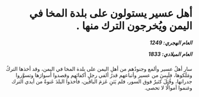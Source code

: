 <h1 dir="rtl">أهل عسير يستولون على بلدة المخا في اليمن ويُخرجون الترك منها .</h1>

<h5 dir="rtl">العام الهجري:  1249

العام الميلادي: 1833

</h5>

<p dir="rtl">سار أهلُ عسير وألمع وجنودُهم من أهلِ اليمن على بلدة المخا في اليمن، وقد أخذها التركُ ومَلَكوها، فلَبِسَ من عسير وأتباعهم قدرُ ألفي رجلٍ أكفانَهم وقصدوا أسوارَها وتسوَّروا جدرانها، وقُتِلَ كثيرٌ فوق السور، فلم يَثنِ عَزمَ الباقين، فأخذوا البلدَ عَنوةً من أيدي الترك وغنموا أموالًا لا تحصى.</p></br>
